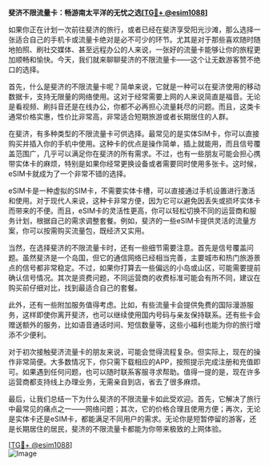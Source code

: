 **斐济不限流量卡：畅游南太平洋的无忧之选[[TG💪+ @esim1088](https://t.me/s/esim1088)]**

如果你正在计划一次前往斐济的旅行，或者已经在斐济享受阳光沙滩，那么选择一张适合自己的手机卡或流量卡绝对是必不可少的环节。尤其是对于那些喜欢随时随地拍照、刷社交媒体、甚至远程办公的人来说，一张好的流量卡能够让你的旅程更加顺畅和愉快。今天，我们就来聊聊斐济的不限流量卡——这个让无数游客赞不绝口的选择。

首先，什么是斐济的不限流量卡呢？简单来说，它就是一种可以在斐济使用的移动数据卡，支持无限量的网络使用。这对于经常需要上网的人来说简直是福音。无论是看视频、刷抖音还是在线办公，你都不必再担心流量耗尽的问题。而且，这类卡通常价格实惠，性价比非常高，非常适合短期旅游或者长期居住的人群。

在斐济，有多种类型的不限流量卡可供选择。最常见的是实体SIM卡，你可以直接购买并插入你的手机中使用。这种卡的优点是操作简单，插上就能用，而且信号覆盖范围广，几乎可以满足你在斐济的所有需求。不过，也有一些朋友可能会担心携带实体卡的麻烦，特别是如果你经常更换设备或者需要同时使用多张卡。这时候，eSIM卡就成为了一个非常不错的选择。

eSIM卡是一种虚拟的SIM卡，不需要实体卡槽，可以直接通过手机设置进行激活和使用。对于现代人来说，这种卡非常方便，因为它可以避免因丢失或损坏实体卡而带来的不便。而且，eSIM卡的灵活性更高，你可以轻松切换不同的运营商和服务计划，根据自己的需求调整套餐。例如，斐济的一些eSIM卡提供灵活的流量方案，你可以按需购买流量包，既经济又实用。

当然，在选择斐济的不限流量卡时，还有一些细节需要注意。首先是信号覆盖问题。虽然斐济是一个岛国，但它的通信网络已经相当完善，主要城市和热门旅游景点的信号都非常稳定。不过，如果你打算去一些偏远的小岛或山区，可能需要提前确认信号情况。其次是资费问题，不同运营商的收费标准可能会有所不同，建议在购买前仔细对比，找到最适合自己的套餐。

此外，还有一些附加服务值得考虑。比如，有些流量卡会提供免费的国际漫游服务，这样即使你离开斐济，也可以继续使用国内号码与亲友保持联系。还有些卡会赠送额外的服务，比如语音通话时间、短信数量等，这些小福利也能为你的旅行增添不少便利。

对于初次接触斐济流量卡的朋友来说，可能会觉得流程复杂。但实际上，现在的操作非常简便。大多数情况下，你只需下载相应的APP，按照提示完成注册和充值即可。如果遇到任何问题，也可以随时联系客服寻求帮助。值得一提的是，现在许多运营商都支持线上办理业务，无需亲自到店，省去了很多麻烦。

最后，让我们总结一下为什么斐济的不限流量卡如此受欢迎。首先，它解决了旅行中最常见的痛点之一——网络问题；其次，它的价格合理且使用方便；再次，无论是实体卡还是eSIM卡，都能满足不同用户的需求。无论你是短暂停留的游客，还是长期居住的居民，斐济的不限流量卡都能为你带来极致的上网体验。

[[TG💪+ @esim1088](https://t.me/s/esim1088)]  
![Image](https://i.postimg.cc/4NQfJmqS/Snipaste-2025-05-13-00-14-12.png)